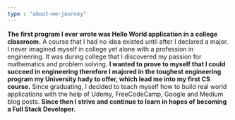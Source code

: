 ```yaml
---
type : "about-me-journey"
---
```



**The first program I ever wrote was Hello World application in a college classroom.** A course that I had no idea existed until after I declared a major. I never imagined myself in college yet alone with a profession in engineering. It was during college that I discovered my passion for mathematics and problem solving. **I wanted to prove to myself that I could succeed in engineering therefore I majored in the toughest engineering program my University hady to offer, which lead me into my first CS course.** Since graduating, I decided to teach myself how to build real world applications with the help of Udemy, FreeCodeCamp, Google and Medium blog posts. **Since then I strive and continue to learn in hopes of becoming a Full Stack Developer.**